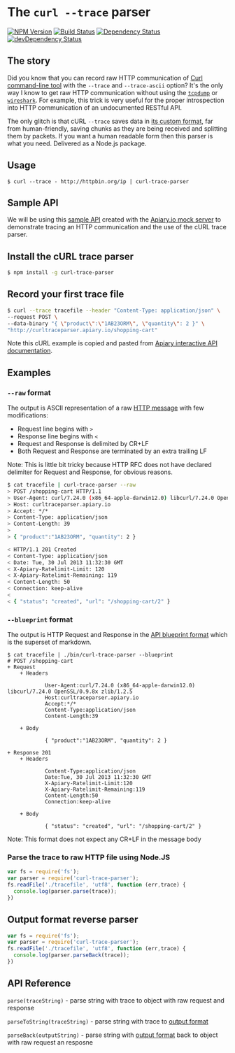 # The `curl --trace` parser

[![NPM Version](https://img.shields.io/npm/v/curl-trace-parser.svg)](https://www.npmjs.com/package/curl-trace-parser)
[![Build Status](https://travis-ci.org/apiaryio/curl-trace-parser.svg)](https://travis-ci.org/apiaryio/curl-trace-parser)
[![Dependency Status](https://david-dm.org/apiaryio/curl-trace-parser.svg)](https://david-dm.org/apiaryio/curl-trace-parser)
[![devDependency Status](https://david-dm.org/apiaryio/curl-trace-parser/dev-status.svg)](https://david-dm.org/apiaryio/curl-trace-parser?type=dev)


## The story

Did you know that you can record raw HTTP communication of [Curl command-line tool](http://curl.haxx.se/docs/manpage.html) with the `--trace` and `--trace-ascii` option? It's the only way I know to get raw HTTP communication without using the [`tcpdump`](http://www.tcpdump.org/) or [`wireshark`](http://www.wireshark.org/). 
For example, this trick is very useful for the proper introspection into HTTP communication of an undocumented RESTful API.

The only glitch is that cURL `--trace` saves data in [its custom format][gist], far from human-friendly, saving chunks as they are being received and splitting them by packets. If you want a human readable form then this parser is what you need. Delivered as a Node.js package. 

[gist]: https://gist.github.com/netmilk/6048533

## Usage

```
$ curl --trace - http://httpbin.org/ip | curl-trace-parser
```

## Sample API

We will be using this [sample API][apiarydoc] created with the [Apiary.io mock server](http://apiary.io) to demonstrate tracing an HTTP communication and the use of the cURL trace parser.

[apiarydoc]: http://docs.curltraceparser.apiary.io/

## Install the cURL trace parser

```bash
$ npm install -g curl-trace-parser
```

## Record your first trace file
    
```bash
$ curl --trace tracefile --header "Content-Type: application/json" \
--request POST \
--data-binary "{ \"product\":\"1AB23ORM\", \"quantity\": 2 }" \
"http://curltraceparser.apiary.io/shopping-cart"
```

Note this cURL example is copied and pasted from [Apiary interactive API documentation][example].

[example]: http://docs.curltraceparser.apiary.io/#get-%2Fshopping-cart

## Examples

### `--raw` format

The output is ASCII representation of a raw [HTTP message][message] with few modifications:

- Request line begins with `> `
- Response line begins with `< `
- Request and Response is delimited by CR+LF
- Both Request and Response are terminated by an extra trailing LF

Note: This is little bit tricky because HTTP RFC does not have declared delimiter for Request and Response, for obvious reasons. 

```bash
$ cat tracefile | curl-trace-parser --raw
> POST /shopping-cart HTTP/1.1
> User-Agent: curl/7.24.0 (x86_64-apple-darwin12.0) libcurl/7.24.0 OpenSSL/0.9.8x zlib/1.2.5
> Host: curltraceparser.apiary.io
> Accept: */*
> Content-Type: application/json
> Content-Length: 39
>
> { "product":"1AB23ORM", "quantity": 2 }

< HTTP/1.1 201 Created
< Content-Type: application/json
< Date: Tue, 30 Jul 2013 11:32:30 GMT
< X-Apiary-Ratelimit-Limit: 120
< X-Apiary-Ratelimit-Remaining: 119
< Content-Length: 50
< Connection: keep-alive
<
< { "status": "created", "url": "/shopping-cart/2" }
```

### `--blueprint` format

The output is HTTP Request and Response in the [API blueprint format](http://apiblueprint.org) which is the superset of markdown.

```
$ cat tracefile | ./bin/curl-trace-parser --blueprint
# POST /shopping-cart
+ Request
    + Headers

            User-Agent:curl/7.24.0 (x86_64-apple-darwin12.0) libcurl/7.24.0 OpenSSL/0.9.8x zlib/1.2.5
            Host:curltraceparser.apiary.io
            Accept:*/*
            Content-Type:application/json
            Content-Length:39

    + Body

            { "product":"1AB23ORM", "quantity": 2 }

+ Response 201
    + Headers

            Content-Type:application/json
            Date:Tue, 30 Jul 2013 11:32:30 GMT
            X-Apiary-Ratelimit-Limit:120
            X-Apiary-Ratelimit-Remaining:119
            Content-Length:50
            Connection:keep-alive

    + Body

            { "status": "created", "url": "/shopping-cart/2" }

```

Note: This format does not expect any CR+LF in the message body

### Parse the trace to raw HTTP file using Node.JS

```javascript
var fs = require('fs');
var parser = require('curl-trace-parser');
fs.readFile('./tracefile', 'utf8', function (err,trace) {
  console.log(parser.parse(trace));
})
```

## Output format reverse parser 

```javascript
var fs = require('fs');
var parser = require('curl-trace-parser');
fs.readFile('./tracefile', 'utf8', function (err,trace) {
  console.log(parser.parseBack(trace));
})
```

## API Reference

`parse(traceString)` - parse string with trace to object with raw request and response

`parseToString(traceString)` - parse string with trace to [output format]

`parseBack(outputString)` - parse string with [output format] back to object with raw request an resposne 


[output format]: https://github.com/apiaryio/curl-trace-parser#output-format
[message]: http://www.w3.org/Protocols/rfc2616/rfc2616-sec4.html

